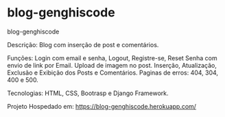 # blog-genghiscode
blog-genghiscode

Descrição:
Blog com inserção de post e comentários.

Funções:
Login com email e senha, Logout, Registre-se, Reset Senha com envio de link por Email.
Upload de imagem no post.
Inserção, Atualização, Exclusão e Exibição dos Posts e Comentários.
Paginas de erros: 404, 304, 400 e 500.

Tecnologias: HTML, CSS, Bootrasp e Django Framework.

Projeto Hospedado em: https://blog-genghiscode.herokuapp.com/
